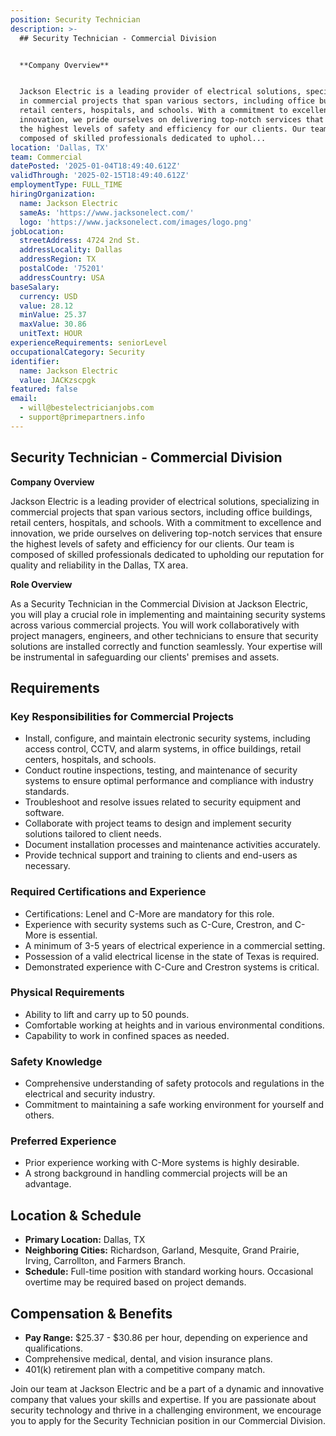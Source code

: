 ```yaml
---
position: Security Technician
description: >-
  ## Security Technician - Commercial Division


  **Company Overview**


  Jackson Electric is a leading provider of electrical solutions, specializing
  in commercial projects that span various sectors, including office buildings,
  retail centers, hospitals, and schools. With a commitment to excellence and
  innovation, we pride ourselves on delivering top-notch services that ensure
  the highest levels of safety and efficiency for our clients. Our team is
  composed of skilled professionals dedicated to uphol...
location: 'Dallas, TX'
team: Commercial
datePosted: '2025-01-04T18:49:40.612Z'
validThrough: '2025-02-15T18:49:40.612Z'
employmentType: FULL_TIME
hiringOrganization:
  name: Jackson Electric
  sameAs: 'https://www.jacksonelect.com/'
  logo: 'https://www.jacksonelect.com/images/logo.png'
jobLocation:
  streetAddress: 4724 2nd St.
  addressLocality: Dallas
  addressRegion: TX
  postalCode: '75201'
  addressCountry: USA
baseSalary:
  currency: USD
  value: 28.12
  minValue: 25.37
  maxValue: 30.86
  unitText: HOUR
experienceRequirements: seniorLevel
occupationalCategory: Security
identifier:
  name: Jackson Electric
  value: JACKzscpgk
featured: false
email:
  - will@bestelectricianjobs.com
  - support@primepartners.info
---
```




## Security Technician - Commercial Division

**Company Overview**

Jackson Electric is a leading provider of electrical solutions, specializing in commercial projects that span various sectors, including office buildings, retail centers, hospitals, and schools. With a commitment to excellence and innovation, we pride ourselves on delivering top-notch services that ensure the highest levels of safety and efficiency for our clients. Our team is composed of skilled professionals dedicated to upholding our reputation for quality and reliability in the Dallas, TX area.

**Role Overview**

As a Security Technician in the Commercial Division at Jackson Electric, you will play a crucial role in implementing and maintaining security systems across various commercial projects. You will work collaboratively with project managers, engineers, and other technicians to ensure that security solutions are installed correctly and function seamlessly. Your expertise will be instrumental in safeguarding our clients' premises and assets.

## Requirements

### Key Responsibilities for Commercial Projects

- Install, configure, and maintain electronic security systems, including access control, CCTV, and alarm systems, in office buildings, retail centers, hospitals, and schools.
- Conduct routine inspections, testing, and maintenance of security systems to ensure optimal performance and compliance with industry standards.
- Troubleshoot and resolve issues related to security equipment and software.
- Collaborate with project teams to design and implement security solutions tailored to client needs.
- Document installation processes and maintenance activities accurately.
- Provide technical support and training to clients and end-users as necessary.

### Required Certifications and Experience

- Certifications: Lenel and C-More are mandatory for this role.
- Experience with security systems such as C-Cure, Crestron, and C-More is essential.
- A minimum of 3-5 years of electrical experience in a commercial setting.
- Possession of a valid electrical license in the state of Texas is required.
- Demonstrated experience with C-Cure and Crestron systems is critical.

### Physical Requirements

- Ability to lift and carry up to 50 pounds.
- Comfortable working at heights and in various environmental conditions.
- Capability to work in confined spaces as needed.

### Safety Knowledge

- Comprehensive understanding of safety protocols and regulations in the electrical and security industry.
- Commitment to maintaining a safe working environment for yourself and others.

### Preferred Experience

- Prior experience working with C-More systems is highly desirable.
- A strong background in handling commercial projects will be an advantage.

## Location & Schedule

- **Primary Location:** Dallas, TX
- **Neighboring Cities:** Richardson, Garland, Mesquite, Grand Prairie, Irving, Carrollton, and Farmers Branch.
- **Schedule:** Full-time position with standard working hours. Occasional overtime may be required based on project demands.

## Compensation & Benefits

- **Pay Range:** $25.37 - $30.86 per hour, depending on experience and qualifications.
- Comprehensive medical, dental, and vision insurance plans.
- 401(k) retirement plan with a competitive company match.

Join our team at Jackson Electric and be a part of a dynamic and innovative company that values your skills and expertise. If you are passionate about security technology and thrive in a challenging environment, we encourage you to apply for the Security Technician position in our Commercial Division.

